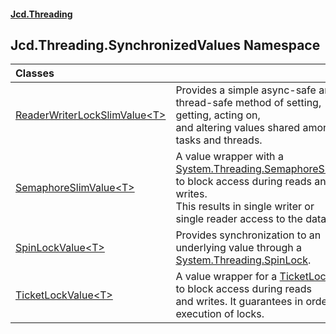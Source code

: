 #### [Jcd.Threading](index.md 'index')

## Jcd.Threading.SynchronizedValues Namespace

| Classes | |
| :--- | :--- |
| [ReaderWriterLockSlimValue&lt;T&gt;](ReaderWriterLockSlimValue_T_.md 'Jcd.Threading.SynchronizedValues.ReaderWriterLockSlimValue<T>') | Provides a simple async-safe and thread-safe method of setting, getting, acting on,<br/>and altering values shared among tasks and threads. |
| [SemaphoreSlimValue&lt;T&gt;](SemaphoreSlimValue_T_.md 'Jcd.Threading.SynchronizedValues.SemaphoreSlimValue<T>') | A value wrapper with a [System.Threading.SemaphoreSlim](https://docs.microsoft.com/en-us/dotnet/api/System.Threading.SemaphoreSlim 'System.Threading.SemaphoreSlim') to block access during reads and writes.<br/>This results in single writer or single reader access to the data. |
| [SpinLockValue&lt;T&gt;](SpinLockValue_T_.md 'Jcd.Threading.SynchronizedValues.SpinLockValue<T>') | Provides synchronization to an underlying value through a [System.Threading.SpinLock](https://docs.microsoft.com/en-us/dotnet/api/System.Threading.SpinLock 'System.Threading.SpinLock'). |
| [TicketLockValue&lt;T&gt;](TicketLockValue_T_.md 'Jcd.Threading.SynchronizedValues.TicketLockValue<T>') | A value wrapper for a [TicketLock](TicketLock.md 'Jcd.Threading.TicketLock') to block access during reads<br/>and writes. It guarantees in order execution of locks. |
